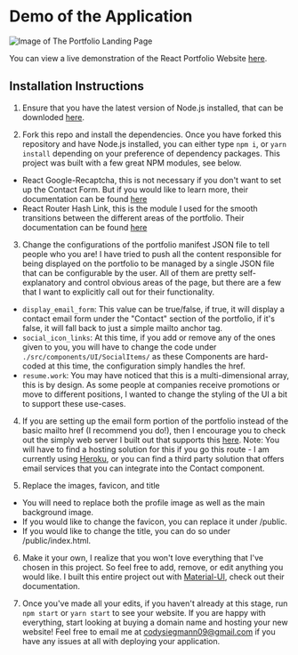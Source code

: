 # Demo of the Application

![Image of The Portfolio Landing Page](./sharex-portfolio.png)

You can view a live demonstration of the React Portfolio Website [here](https://react-resume-project-public.herokuapp.com/).

## Installation Instructions

1. Ensure that you have the latest version of Node.js installed, that can be downloded [here](https://nodejs.org/en/download/).

2. Fork this repo and install the dependencies.
Once you have forked this repository and have Node.js installed, you can either type ```npm i```, or ```yarn install``` depending on your preference of dependency packages. This project was built with a few great NPM modules, see below.
- React Google-Recaptcha, this is not necessary if you don't want to set up the Contact Form. But if you would like to learn more, their documentation can be found [here](https://www.npmjs.com/package/react-google-recaptcha)
- React Router Hash Link, this is the module I used for the smooth transitions between the different areas of the portfolio. Their documentation can be found [here](https://www.npmjs.com/package/react-router-hash-link)

3. Change the configurations of the portfolio manifest JSON file to tell people who you are! I have tried to push all the content responsible for being displayed on the portfolio to be managed by a single JSON file that can be configurable by the user. All of them are pretty self-explanatory and control obvious areas of the page, but there are a few that I want to explicitly call out for their functionality.
- ```display_email_form```: This value can be true/false, if true, it will display a contact email form under the "Contact" section of the portfolio, if it's false, it will fall back to just a simple mailto anchor tag.
- ```social_icon_links```: At this time, if you add or remove any of the ones given to you, you will have to change the code under `./src/components/UI/SocialItems/` as these Components are hard-coded at this time, the configuration simply handles the href.
- ```resume.work```: You may have noticed that this is a multi-dimensional array, this is by design. As some people at companies receive promotions or move to different positions, I wanted to change the styling of the UI a bit to support these use-cases.

4. If you are setting up the email form portion of the portfolio instead of the basic mailto href (I recommend you do!), then I encourage you to check out the simply web server I built out that supports this [here](https://github.com/codysieg/react-resume-project-email-server-public). Note: You will have to find a hosting solution for this if you go this route - I am currently using [Heroku](https://www.heroku.com/), or you can find a third party solution that offers email services that you can integrate into the Contact component.

5. Replace the images, favicon, and title
- You will need to replace both the profile image as well as the main background image.
- If you would like to change the favicon, you can replace it under /public.
- If you would like to change the title, you can do so under /public/index.html.

6. Make it your own, I realize that you won't love everything that I've chosen in this project. So feel free to add, remove, or edit anything you would like. I built this entire project out with [Material-UI](https://material-ui.com/), check out their documentation.

7. Once you've made all your edits, if you haven't already at this stage, run ```npm start``` or ```yarn start``` to see your website. If you are happy with everything, start looking at buying a domain name and hosting your new website! Feel free to email me at codysiegmann09@gmail.com if you have any issues at all with deploying your application.
